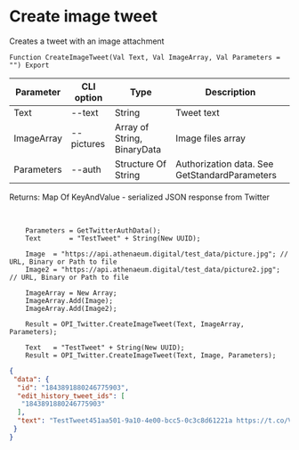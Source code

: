 ﻿---
sidebar_position: 3
---

# Create image tweet
 Creates a tweet with an image attachment



`Function CreateImageTweet(Val Text, Val ImageArray, Val Parameters = "") Export`

  | Parameter | CLI option | Type | Description |
  |-|-|-|-|
  | Text | --text | String | Tweet text |
  | ImageArray | --pictures | Array of String, BinaryData | Image files array |
  | Parameters | --auth | Structure Of String | Authorization data. See GetStandardParameters |

  
  Returns:  Map Of KeyAndValue - serialized JSON response from Twitter

<br/>




```bsl title="Code example"
    Parameters = GetTwitterAuthData();
    Text       = "TestTweet" + String(New UUID);

    Image  = "https://api.athenaeum.digital/test_data/picture.jpg"; // URL, Binary or Path to file
    Image2 = "https://api.athenaeum.digital/test_data/picture2.jpg"; // URL, Binary or Path to file

    ImageArray = New Array;
    ImageArray.Add(Image);
    ImageArray.Add(Image2);

    Result = OPI_Twitter.CreateImageTweet(Text, ImageArray, Parameters);

    Text   = "TestTweet" + String(New UUID);
    Result = OPI_Twitter.CreateImageTweet(Text, Image, Parameters);
```
 



```json title="Result"
{
 "data": {
  "id": "1843891880246775903",
  "edit_history_tweet_ids": [
   "1843891880246775903"
  ],
  "text": "TestTweet451aa501-9a10-4e00-bcc5-0c3c8d61221a https://t.co/VWvjWsdQHs"
 }
}
```
